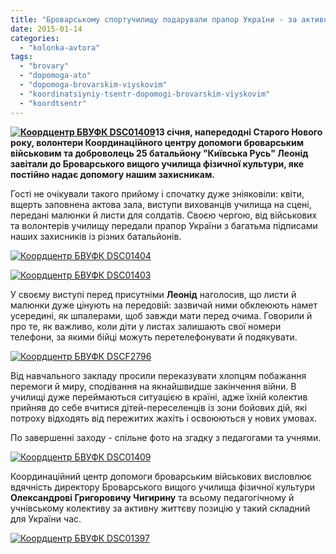 ```yaml
---
title: "Броварському спортучилищу подарували прапор України - за активну допомогу АТО"
date: 2015-01-14
categories: 
  - "kolonka-avtora"
tags: 
  - "brovary"
  - "dopomoga-ato"
  - "dopomoga-brovarskim-viyskovim"
  - "koordinatsiyniy-tsentr-dopomogi-brovarskim-viyskovim"
  - "koordtsentr"
---
```


**[![Коордцентр БВУФК DSC01409](https://mpz.brovary.org/wp-content/uploads/2015/01/Koordtsentr-BVUFK-DSC01409.jpg)](https://mpz.brovary.org/wp-content/uploads/2015/01/Koordtsentr-BVUFK-DSC01409.jpg)13 січня, напередодні Старого Нового року, волонтери Координаційного центру допомоги броварським військовим та доброволець 25 батальйону "Київська Русь" Леонід завітали до Броварського вищого училища фізичної культури, яке постійно надає допомогу нашим захисникам.**

Гості не очікували такого прийому і спочатку дуже зніяковіли: квіти, вщерть заповнена актова зала, виступи вихованців училища на сцені, передані малюнки й листи для солдатів. Своєю чергою, від військових та волонтерів училищу передали прапор України з багатьма підписами наших захисників із різних батальйонів.

[![Коордцентр БВУФК DSC01404](https://mpz.brovary.org/wp-content/uploads/2015/01/Koordtsentr-BVUFK-DSC01404.jpg)](https://mpz.brovary.org/wp-content/uploads/2015/01/Koordtsentr-BVUFK-DSC01404.jpg)

[![Коордцентр БВУФК DSC01403](https://mpz.brovary.org/wp-content/uploads/2015/01/Koordtsentr-BVUFK-DSC01403.jpg)](https://mpz.brovary.org/wp-content/uploads/2015/01/Koordtsentr-BVUFK-DSC01403.jpg)

У своєму виступі перед присутніми **Леонід** наголосив, що листи й малюнки дуже цінують на передовій: зазвичай ними обклеюють намет усередині, як шпалерами, щоб завжди мати перед очима. Говорили й про те, як важливо, коли діти у листах залишають свої номери телефони, за якими бійці можуть перетелефонувати й подякувати.

[![Коордцентр БВУФК DSCF2796](https://mpz.brovary.org/wp-content/uploads/2015/01/Koordtsentr-BVUFK-DSCF2796.jpg)](https://mpz.brovary.org/wp-content/uploads/2015/01/Koordtsentr-BVUFK-DSCF2796.jpg)

Від навчального закладу просили переказувати хлопцям побажання перемоги й миру, сподівання на якнайшвидше закінчення війни. В училищі дуже переймаються ситуацією в країні, адже їхній колектив прийняв до себе вчитися дітей-переселенців із зони бойових дій, які потроху відходять від пережитих жахіть і освоюються у нових умовах.

По завершенні заходу - спільне фото на згадку з педагогами та учнями.

[![Коордцентр БВУФК DSC01409](https://mpz.brovary.org/wp-content/uploads/2015/01/Koordtsentr-BVUFK-DSC01409.jpg)](https://mpz.brovary.org/wp-content/uploads/2015/01/Koordtsentr-BVUFK-DSC01409.jpg)

Координаційний центр допомоги броварським військових висловлює вдячність директору Броварського вищого училища фізичної культури **Олександрові Григоровичу Чигирину** та всьому педагогічному й учнівському колективу за активну життєву позицію у такий складний для України час.

[![Коордцентр БВУФК DSC01397](https://mpz.brovary.org/wp-content/uploads/2015/01/Koordtsentr-BVUFK-DSC01397.jpg)](https://mpz.brovary.org/wp-content/uploads/2015/01/Koordtsentr-BVUFK-DSC01397.jpg)
